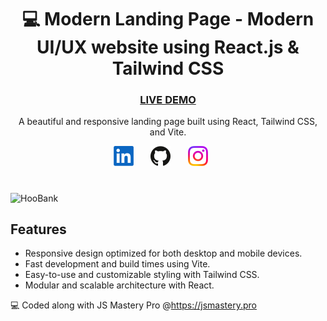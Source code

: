 
<h1 align="center">💻 Modern Landing Page - Modern UI/UX website using React.js & Tailwind CSS</h1>

<h3 align ="center">
 <a  href="https://bankprojecthoobank.netlify.app/"><strong>LIVE DEMO</strong></a>
</h3>
<p align="center">A beautiful and responsive landing page built using React, Tailwind CSS, and Vite.</p>

<!-- Social icons section -->
<p align="center">
  <a href="https://www.linkedin.com/in/johanneskofler/"><img width="32px" alt="LinkedIn" title="LinkedIn" src="https://github.com/jokofler/Images/blob/main/LinkedinIcon.png"/></a>
  &#8287;&#8287;&#8287;&#8287;&#8287;
  <a href="https://github.com/jokofler"><img width="32px" alt="GitHub" title="GitHub" src="https://github.com/jokofler/Images/blob/main/GithubIcon.png"/></a>
  &#8287;&#8287;&#8287;&#8287;&#8287;
  <a href="https://www.instagram.com/johanneskofler_/" alt="Instagram" title="Instagram"><img width="32px" src="https://github.com/jokofler/Images/blob/main/InstagramIcon.png"/></a>
  &#8287;&#8287;&#8287;&#8287;&#8287;
</p>

# 

![HooBank](https://i.ibb.co/BK1Hn0x/Screenshot-2022-08-08-at-4-05-48-PM.png)

## Features

- Responsive design optimized for both desktop and mobile devices.
- Fast development and build times using Vite.
- Easy-to-use and customizable styling with Tailwind CSS.
- Modular and scalable architecture with React.

💻 Coded along with JS Mastery Pro @https://jsmastery.pro



